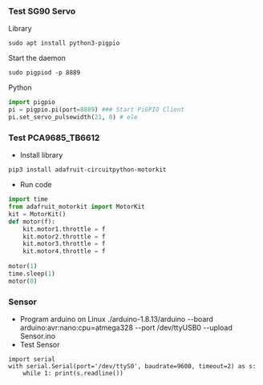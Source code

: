 ### Test SG90 Servo 
Library
```
sudo apt install python3-pigpio 
```
Start the daemon
```
sudo pigpiod -p 8889
```
Python
```python
import pigpio
pi = pigpio.pi(port=8889) ### Start PiGPIO Client 
pi.set_servo_pulsewidth(21, 0) # ele
```
### Test PCA9685_TB6612
* Install library
```
pip3 install adafruit-circuitpython-motorkit 
```
* Run code
```python  
import time
from adafruit_motorkit import MotorKit
kit = MotorKit() 
def motor(f): 
	kit.motor1.throttle = f
	kit.motor2.throttle = f
	kit.motor3.throttle = f
	kit.motor4.throttle = f 
  
motor(1)
time.sleep(1) 
motor(0)

```
### Sensor
* Program arduino on Linux
./arduino-1.8.13/arduino --board arduino:avr:nano:cpu=atmega328 --port /dev/ttyUSB0 --upload Sensor.ino
* Test Sensor
``` 
import serial
with serial.Serial(port='/dev/ttyS0', baudrate=9600, timeout=2) as s:
    while 1: print(s.readline()) 
```
